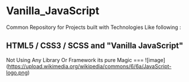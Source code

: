 # Vanilla_JavaScript

Common Repository for Projects built with Technologies Like following : 

## HTML5 / CSS3 / SCSS and "Vanilla JavaScript" 

Not Using Any Library Or Framework its pure Magic === ![image] (https://upload.wikimedia.org/wikipedia/commons/6/6a/JavaScript-logo.png)

